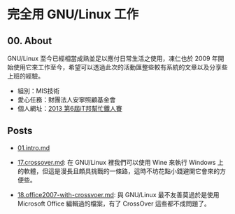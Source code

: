 # 完全用 GNU/Linux 工作

## 00. About

GNU/Linux 至今已經相當成熟並足以應付日常生活之使用，凍仁也於 2009 年開始使用它來工作至今，希望可以透過此次的活動匯整些較有系統的文章以及分享些上班的經驗。

- 組別：MIS技術
- 愛心任務：財團法人安寧照顧基金會
- 個人網址：[2013 第6屆iT邦幫忙鐵人賽](http://ithelp.ithome.com.tw/ironman6/player/chusiang/)

## Posts

- [01.intro.md](01.intro.md)

- [17.crossover.md]([17.crossover.md): 在 GNU/Linux 裡我們可以使用 Wine 來執行 Windows 上的軟體，但這是漫長且頗具挑戰的一條路，這時不坊花點小錢避開它會來的方便些。
- [18.office2007-with-crossvoer.md](18.office2007-with-crossvoer.md): 與 GNU/Linux 最不友善莫過於是使用 Microsoft Office 編輯過的檔案，有了 CrossOver 這些都不成問題了。


